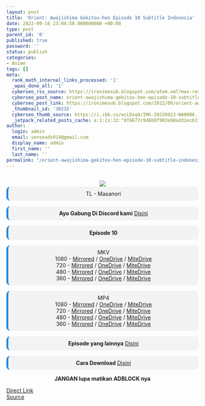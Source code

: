 ```yaml
---
layout: post
title: 'Orient: Awajishima Gekitou-hen Episode 10 Subtitle Indonesia'
date: 2022-09-16 23:04:58.000000000 +00:00
type: post
parent_id: '0'
published: true
password: ''
status: publish
categories:
- Anime
tags: []
meta:
  rank_math_internal_links_processed: '1'
  _wpas_done_all: '1'
  cyberseo_rss_source: https://ironimesub.blogspot.com/atom.xml?max-results=150
  cyberseo_post_name: orient-awajishima-gekitou-hen-episode-10-subtitle-indonesia
  cyberseo_post_link: https://ironimesub.blogspot.com/2022/09/orient-awajishima-gekitou-hen-episode_16.html
  _thumbnail_id: '30215'
  cyberseo_thumb_source: https://i.ibb.co/wcLDxq4/IMG-20220913-WA0006.jpg
  _jetpack_related_posts_cache: a:1:{s:32:"8f6677c9d6b0f903e98ad32ec61f8deb";a:2:{s:7:"expires";i:1663433924;s:7:"payload";a:3:{i:0;a:1:{s:2:"id";i:29051;}i:1;a:1:{s:2:"id";i:29119;}i:2;a:1:{s:2:"id";i:29089;}}}}
author:
  login: admin
  email: senseads014@gmail.com
  display_name: admin
  first_name: ''
  last_name: ''
permalink: "/orient-awajishima-gekitou-hen-episode-10-subtitle-indonesia/"
---
```


<div style="text-align: center">
<br />
<img src="{{ site.baseurl }}/assets/2022/09/IMG-20220913-WA0006.jpg" />
<div style="background-color: #f3f3f3;border-left: 5px solid #2288dd;border-radius: 10px;padding: 10px">
TL - Masanori</div>
<p></p>
<div style="background-color: #f3f3f3;border-left: 5px solid #2288dd;border-radius: 10px;padding: 10px">
<strong>Ayo Gabung Di Discord kami</strong> <a href="https://discord.gg/aNHRkNeY">Disini</a>
</div>
<p></p>
<div style="background-color: #f3f3f3;border-left: 5px solid #2288dd;border-radius: 10px;padding: 10px">
<strong>Episode 10</strong> </div>
<p></p>
<div style="background-color: #f3f3f3;border-left: 5px solid #2288dd;border-radius: 10px;padding: 10px">
MKV<br />
1080 - <a href="https://mir.cr/1E6RBP4J">Mirrored</a> / <a href="https://smkn1stg-my.sharepoint.com/:v:/g/personal/irony_smkn1sintang_sch_id/ERv-8vWYy8ZOmWUamY2CyscBQA22uBOKbaDpKr_Qh7B9Mg?e=j4qH0G">OneDrive</a> / <a href="https://mitedrive.my.id/view/3820de55c5dc772">MiteDrive</a><br />
720 - <a href="https://mir.cr/UPH1OCOF">Mirrored</a> / <a href="https://smkn1stg-my.sharepoint.com/:v:/g/personal/irony_smkn1sintang_sch_id/EX_yHgD6omhBqYPZ__sjxEYBXz98rdlbfNqqiAy7Y-jFjg?e=Ma0LFb">OneDrive</a> / <a href="https://mitedrive.my.id/view/9ca0853">MiteDrive</a><br />
480 - <a href="https://mir.cr/YMXZIE1Y">Mirrored</a> / <a href="https://smkn1stg-my.sharepoint.com/:v:/g/personal/irony_smkn1sintang_sch_id/EaRnRlaC-htMoOcoY0cZ01kBdTXQ9OCqhotL4LX_I9m1Gw?e=nc9jCl">OneDrive</a> / <a href="https://mitedrive.my.id/view/4ad17a9">MiteDrive</a><br />
360 - <a href="https://mir.cr/0NLAF0BI">Mirrored</a> / <a href="https://smkn1stg-my.sharepoint.com/:v:/g/personal/irony_smkn1sintang_sch_id/EVI8ClUupPJEkhtYM2ww0wcBvkuQvBWnJOOolqup8l47tA?e=EofUmo">OneDrive</a> / <a href="https://mitedrive.my.id/view/a68126b2d0f92e4">MiteDrive</a>
</div>
<p></p>
<div style="background-color: #f3f3f3;border-left: 5px solid #2288dd;border-radius: 10px;padding: 10px">
MP4<br />
1080 - <a href="https://mir.cr/0KGBNABP">Mirrored</a> / <a href="https://smkn1stg-my.sharepoint.com/:v:/g/personal/irony_smkn1sintang_sch_id/EWUraTYa46FDmwwVHWoipHEBFHwS8sF6eAZCGTSka_T2Gg?e=sLISxf">OneDrive</a> / <a href="https://mitedrive.my.id/view/edd526600d1c9dc">MiteDrive</a><br />
720 - <a href="https://mir.cr/FLJ1AGZM">Mirrored</a> / <a href="https://smkn1stg-my.sharepoint.com/:v:/g/personal/irony_smkn1sintang_sch_id/EeM-A-gSRTRCl6EkLcsdWW0BGBIHqp4p9SxP3SPZEVa4tA?e=E64nMF">OneDrive</a> / <a href="https://mitedrive.my.id/view/5bc54347">MiteDrive</a><br />
480 - <a href="https://mir.cr/VUCNGWY8">Mirrored</a> / <a href="https://smkn1stg-my.sharepoint.com/:v:/g/personal/irony_smkn1sintang_sch_id/ES1uEZuxjopAidq7gc2xwE8BNriADu-sVguoRBmered1Xg?e=JbI8YG">OneDrive</a> / <a href="https://mitedrive.my.id/view/056f678f87d981b">MiteDrive</a><br />
360 - <a href="https://mir.cr/1RS93YNE">Mirrored</a> / <a href="https://smkn1stg-my.sharepoint.com/:v:/g/personal/irony_smkn1sintang_sch_id/EWP1ApD8g2ZHtvuhhYy4QPUBseNYkwyAOwWIiiEO8uaaZQ?e=QMcS0g">OneDrive</a> / <a href="https://mitedrive.my.id/view/38fee7f21b">MiteDrive</a>
</div>
<p>
<div style="background-color: #f3f3f3;border-left: 5px solid #2288dd;border-radius: 10px;padding: 10px">
<strong>Episode yang lainnya</strong> <a href="https://ironimesub.blogspot.com/p/orient-awajishima-gekitou-hen.html">Disini</a>
</div>
<p></p>
<div style="background-color: #f3f3f3;border-left: 5px solid #2288dd;border-radius: 10px;padding: 10px">
<strong>Cara Download</strong> <a href="https://ironimesub.blogspot.com/2022/04/cara-mendownload-di-mirrored.html">Disini</a>
</div>
<p><strong>JANGAN lupa matikan ADBLOCK nya</strong></p>
</div>
<div class="divbtn"> <a href="https://handymansurrender.com/fihup8buzv?key=94550f7ce39444073321dde3b8782f97" class="btn"><i class="fa fa-download"></i> Direct Link</a> <br /><a href="https://ironimesub.blogspot.com/2022/09/orient-awajishima-gekitou-hen-episode_16.html">Source</a> </div>
